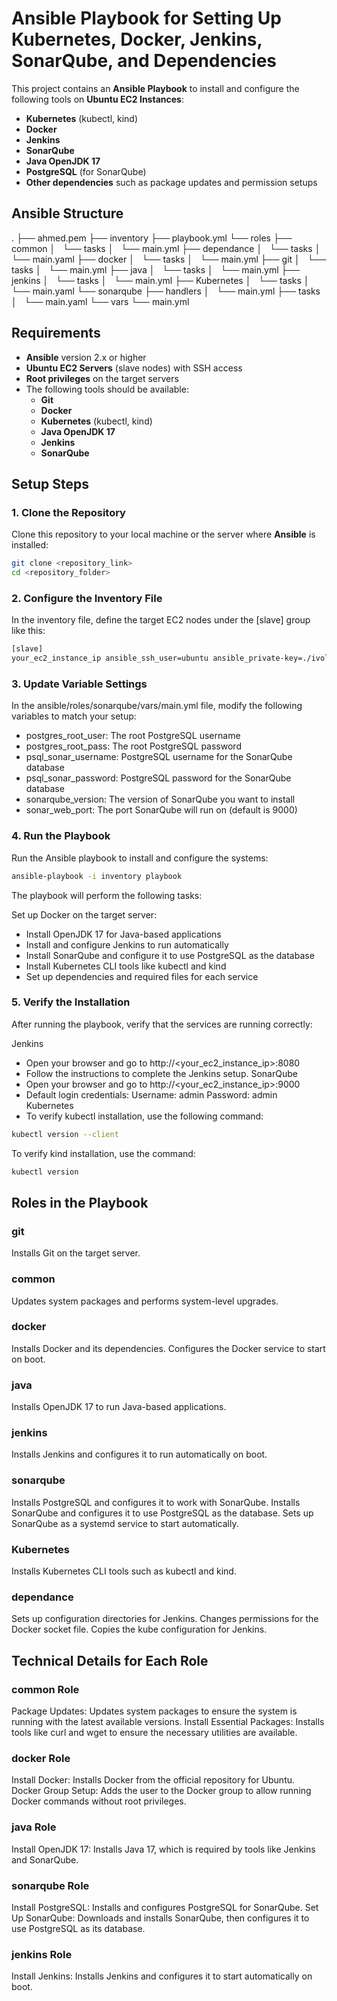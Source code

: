 # Ansible Playbook for Setting Up Kubernetes, Docker, Jenkins, SonarQube, and Dependencies

This project contains an **Ansible Playbook** to install and configure the following tools on **Ubuntu EC2 Instances**:
- **Kubernetes** (kubectl, kind)
- **Docker**
- **Jenkins**
- **SonarQube**
- **Java OpenJDK 17**
- **PostgreSQL** (for SonarQube)
- **Other dependencies** such as package updates and permission setups
## Ansible Structure

.
├── ahmed.pem
├── inventory
├── playbook.yml
└── roles
    ├── common
    │   └── tasks
    │       └── main.yml
    ├── dependance
    │   └── tasks
    │       └── main.yaml
    ├── docker
    │   └── tasks
    │       └── main.yml
    ├── git
    │   └── tasks
    │       └── main.yml
    ├── java
    │   └── tasks
    │       └── main.yml
    ├── jenkins
    │   └── tasks
    │       └── main.yml
    ├── Kubernetes
    │   └── tasks
    │       └── main.yaml
    └── sonarqube
        ├── handlers
        │   └── main.yml
        ├── tasks
        │   └── main.yaml
        └── vars
            └── main.yml




## Requirements

- **Ansible** version 2.x or higher
- **Ubuntu EC2 Servers** (slave nodes) with SSH access
- **Root privileges** on the target servers
- The following tools should be available:
  - **Git**
  - **Docker**
  - **Kubernetes** (kubectl, kind)
  - **Java OpenJDK 17**
  - **Jenkins**
  - **SonarQube**

## Setup Steps

### 1. Clone the Repository

Clone this repository to your local machine or the server where **Ansible** is installed:

```bash
git clone <repository_link>
cd <repository_folder>
```
### 2. Configure the Inventory File
In the inventory file, define the target EC2 nodes under the [slave] group like this:
```bash
[slave]
your_ec2_instance_ip ansible_ssh_user=ubuntu ansible_private-key=./ivolve.pem
```

### 3. Update Variable Settings
In the ansible/roles/sonarqube/vars/main.yml file, modify the following variables to match your setup:

- postgres_root_user: The root PostgreSQL username
- postgres_root_pass: The root PostgreSQL password
- psql_sonar_username: PostgreSQL username for the SonarQube database
- psql_sonar_password: PostgreSQL password for the SonarQube database
- sonarqube_version: The version of SonarQube you want to install
- sonar_web_port: The port SonarQube will run on (default is 9000)

### 4. Run the Playbook
Run the Ansible playbook to install and configure the systems:

```bash
ansible-playbook -i inventory playbook
```
The playbook will perform the following tasks:

Set up Docker on the target server:
- Install OpenJDK 17 for Java-based applications
- Install and configure Jenkins to run automatically
- Install SonarQube and configure it to use PostgreSQL as the database
- Install Kubernetes CLI tools like kubectl and kind
- Set up dependencies and required files for each service

### 5. Verify the Installation
After running the playbook, verify that the services are running correctly:

Jenkins
 - Open your browser and go to http://<your_ec2_instance_ip>:8080
 - Follow the instructions to complete the Jenkins setup.
SonarQube
- Open your browser and go to http://<your_ec2_instance_ip>:9000
- Default login credentials:
Username: admin
Password: admin
Kubernetes
- To verify kubectl installation, use the following command:
```bash
kubectl version --client
```
To verify kind installation, use the command:
```bash
kubectl version 
```
##  Roles in the Playbook
### git
Installs Git on the target server.
### common
Updates system packages and performs system-level upgrades.
### docker
Installs Docker and its dependencies.
Configures the Docker service to start on boot.
### java
Installs OpenJDK 17 to run Java-based applications.
### jenkins
Installs Jenkins and configures it to run automatically on boot.
### sonarqube
Installs PostgreSQL and configures it to work with SonarQube.
Installs SonarQube and configures it to use PostgreSQL as the database.
Sets up SonarQube as a systemd service to start automatically.

### Kubernetes
Installs Kubernetes CLI tools such as kubectl and kind.

### dependance
Sets up configuration directories for Jenkins.
Changes permissions for the Docker socket file.
Copies the kube configuration for Jenkins.

## Technical Details for Each Role

### common Role
Package Updates: Updates system packages to ensure the system is running with the latest available versions.
Install Essential Packages: Installs tools like curl and wget to ensure the necessary utilities are available.

### docker Role
Install Docker: Installs Docker from the official repository for Ubuntu.
Docker Group Setup: Adds the user to the Docker group to allow running Docker commands without root privileges.

### java Role
Install OpenJDK 17: Installs Java 17, which is required by tools like Jenkins and SonarQube.

### sonarqube Role
Install PostgreSQL: Installs and configures PostgreSQL for SonarQube.
Set Up SonarQube: Downloads and installs SonarQube, then configures it to use PostgreSQL as its database.

### jenkins Role
Install Jenkins: Installs Jenkins and configures it to start automatically on boot.
